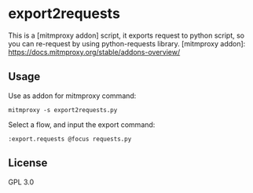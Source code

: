 # export2requests
This is a [mitmproxy addon] script, it exports request to python script, so you can re-request by using python-requests library.
[mitmproxy addon]: https://docs.mitmproxy.org/stable/addons-overview/

Usage
-----

Use as addon for mitmproxy command:

```
mitmproxy -s export2requests.py
```

Select a flow, and input the export command:

```
:export.requests @focus requests.py
```

License
-------

GPL 3.0
